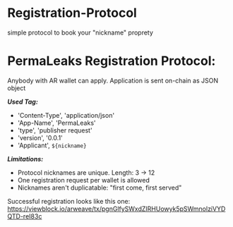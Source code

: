 # Registration-Protocol
simple protocol to book your "nickname" proprety

<h1>PermaLeaks Registration Protocol:</h1>

Anybody with AR wallet can apply. Application is sent on-chain as JSON object 

***Used Tag:***

- 'Content-Type', 'application/json'
- 'App-Name', 'PermaLeaks' 
- 'type', 'publisher request'
- 'version', '0.0.1'
- 'Applicant', `${nickname}`

***Limitations:***
- Protocol nicknames are unique. Length: 3 -> 12
- One registration request per wallet is allowed
- Nicknames aren't duplicatable: "first come, first served"

Successful registration looks like this one: https://viewblock.io/arweave/tx/pgnGlfySWxdZIRHUowyk5pSWmnolziVYDQTD-reI83c
